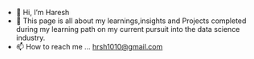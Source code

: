 - 👋 Hi, I’m Haresh 
- 👀 This page is all about my learnings,insights and Projects completed during my learning path on my current pursuit into the data science industry.
- 📫 How to reach me ...  hrsh1010@gmail.com

<!---
hrsh97/hrsh97 is a ✨ special ✨ repository because its `README.md` (this file) appears on your GitHub profile.
